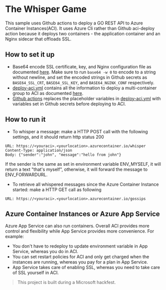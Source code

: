 
# The Whisper Game

This sample uses Github actions to deploy a GO REST API to Azure Container Instances(ACI).  It uses Azure Cli rather than Github aci-deploy action because it deploys two containers - the application container and an Nginx sidecar that offloads SSL. 

## How to set it up

* Base64 encode SSL certificate, key, and Nginx configuration file as documented [here](https://docs.microsoft.com/en-us/azure/container-instances/container-instances-container-group-ssl). Make sure to run `base64 -w 0` to encode to a string without newline, and set the encoded strings in Github secrets as `BASE64_SSL_CRT`, `BASE64_SSL_KEY`, and `BASE64_NGINX_CONF` respectively.
* [deploy-aci.yml](deploy-aci.yml) contains all the information to deploy a multi-container group to ACI as documented [here](https://docs.microsoft.com/en-us/azure/container-instances/container-instances-multi-container-yaml).
* [Github actions](.github/workflows/go.yml) replaces the placeholder variables in [deploy-aci.yml](deploy-aci.yml) with variables set in Github secrets before deploying to ACI. 

## How to run it

* To whisper a message: make a HTTP POST call with the following settings, and it should return http status 200

```
URL: https://<youraci>.<yourlocation>.azurecontainer.io/whisper
Content-Type: application/json
Body: {"sender":"john", "message":"hello from john"} 
```
If the sender is the same as set in environment variable ENV_MYSELF, it will return a text "that's myself", otherwise, it will forward the message to ENV_FORWARDURL.

* To retrieve all whispered messages since the Azure Container Instance started: make a HTTP GET call as following

```
URL: https://<youraci>.<yourlocation>.azurecontainer.io/gossips
```

## Azure Container Instances or Azure App Service
Azure App Service can also run containers. Overall ACI provides more control and flexibility while App Service provides more convenience. For example:
* You don't have to redeploy to update environment variable in App Service, whereas you do in ACI. 
* You can set restart policies for ACI and only get charged when the instances are running, whereas you pay for a plan in App Service.
* App Service takes care of enabling SSL, whereas you need to take care of SSL yourself in ACI.

> This project is built during a Microsoft hackfest.